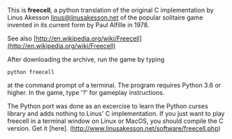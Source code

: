 This is **freecell**, a python translation of the original C implementation by Linus Akesson <linus@linusakesson.net> of the popular solitaire game invented in its current form by Paul Alfille in 1978.

See also [http://en.wikipedia.org/wiki/Freecell](http://en.wikipedia.org/wiki/Freecell)

After downloading the archive, run the game by typing
```shell
python freecell
```
at the command prompt of a terminal. The program requires Python 3.6 or higher.
In the game, type '?' for gameplay instructions.

The Python port was done as an excercise to learn the Python curses library and
adds nothing to Linus' C implementation. If you just want to play freecell in a
terminal window on Linux or MacOS, you should compile the C version. Get it [here].
(http://www.linusakesson.net/software/freecell.php)
